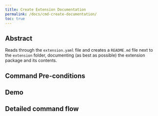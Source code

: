 ```yaml
---
title: Create Extension Documentation
permalink: /docs/cmd-create-documentation/
toc: true
---
```


## Abstract

Reads through the `extension.yaml` file and creates a `README.md` file next to the `extension` folder,
documenting (as best as possible) the extension package and its contents.

## Command Pre-conditions

## Demo

## Detailed command flow